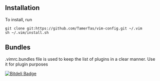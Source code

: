 Installation
------------

To install, run

    git clone git:https://github.com/TamerTas/vim-config.git ~/.vim
    sh ~/.vim/install.sh

Bundles
------------

.vimrc.bundles file is used to keep the list of plugins in a clear manner.
Use it for plugin purposes


[![Bitdeli Badge](https://d2weczhvl823v0.cloudfront.net/TamerTas/vim-config/trend.png)](https://bitdeli.com/free "Bitdeli Badge")

